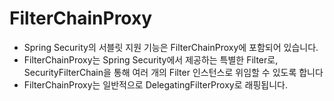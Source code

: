 # FilterChainProxy
- Spring Security의 서블릿 지원 기능은 FilterChainProxy에 포함되어 있습니다.
- FilterChainProxy는 Spring Security에서 제공하는 특별한 Filter로, SecurityFilterChain을 통해 여러 개의 Filter 인스턴스로 위임할 수 있도록 합니다
- FilterChainProxy는 일반적으로 DelegatingFilterProxy로 래핑됩니다.
